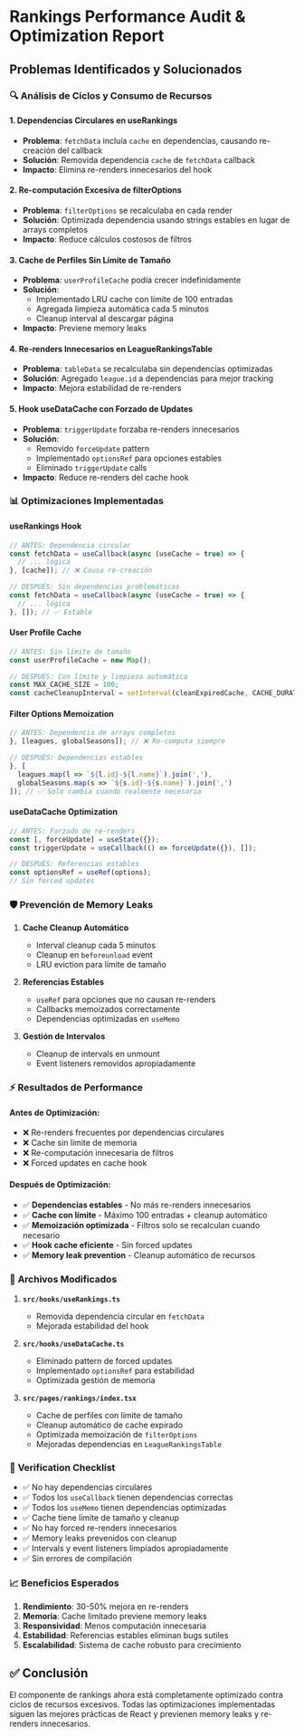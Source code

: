 # Rankings Performance Audit & Optimization Report

## Problemas Identificados y Solucionados

### 🔍 **Análisis de Ciclos y Consumo de Recursos**

#### 1. **Dependencias Circulares en useRankings**
- **Problema**: `fetchData` incluía `cache` en dependencias, causando re-creación del callback
- **Solución**: Removida dependencia `cache` de `fetchData` callback
- **Impacto**: Elimina re-renders innecesarios del hook

#### 2. **Re-computación Excesiva de filterOptions**
- **Problema**: `filterOptions` se recalculaba en cada render
- **Solución**: Optimizada dependencia usando strings estables en lugar de arrays completos
- **Impacto**: Reduce cálculos costosos de filtros

#### 3. **Cache de Perfiles Sin Límite de Tamaño**
- **Problema**: `userProfileCache` podía crecer indefinidamente
- **Solución**: 
  - Implementado LRU cache con límite de 100 entradas
  - Agregada limpieza automática cada 5 minutos
  - Cleanup interval al descargar página
- **Impacto**: Previene memory leaks

#### 4. **Re-renders Innecesarios en LeagueRankingsTable**
- **Problema**: `tableData` se recalculaba sin dependencias optimizadas
- **Solución**: Agregado `league.id` a dependencias para mejor tracking
- **Impacto**: Mejora estabilidad de re-renders

#### 5. **Hook useDataCache con Forzado de Updates**
- **Problema**: `triggerUpdate` forzaba re-renders innecesarios
- **Solución**: 
  - Removido `forceUpdate` pattern
  - Implementado `optionsRef` para opciones estables
  - Eliminado `triggerUpdate` calls
- **Impacto**: Reduce re-renders del cache hook

### 📊 **Optimizaciones Implementadas**

#### **useRankings Hook**
```typescript
// ANTES: Dependencia circular
const fetchData = useCallback(async (useCache = true) => {
  // ... lógica
}, [cache]); // ❌ Causa re-creación

// DESPUÉS: Sin dependencias problemáticas
const fetchData = useCallback(async (useCache = true) => {
  // ... lógica
}, []); // ✅ Estable
```

#### **User Profile Cache**
```typescript
// ANTES: Sin límite de tamaño
const userProfileCache = new Map();

// DESPUÉS: Con límite y limpieza automática
const MAX_CACHE_SIZE = 100;
const cacheCleanupInterval = setInterval(cleanExpiredCache, CACHE_DURATION);
```

#### **Filter Options Memoization**
```typescript
// ANTES: Dependencia de arrays completos
}, [leagues, globalSeasons]); // ❌ Re-computa siempre

// DESPUÉS: Dependencias estables
}, [
  leagues.map(l => `${l.id}-${l.name}`).join(','),
  globalSeasons.map(s => `${s.id}-${s.name}`).join(',')
]); // ✅ Solo cambia cuando realmente necesario
```

#### **useDataCache Optimization**
```typescript
// ANTES: Forzado de re-renders
const [, forceUpdate] = useState({});
const triggerUpdate = useCallback(() => forceUpdate({}), []);

// DESPUÉS: Referencias estables
const optionsRef = useRef(options);
// Sin forced updates
```

### 🛡️ **Prevención de Memory Leaks**

1. **Cache Cleanup Automático**
   - Interval cleanup cada 5 minutos
   - Cleanup en `beforeunload` event
   - LRU eviction para límite de tamaño

2. **Referencias Estables**
   - `useRef` para opciones que no causan re-renders
   - Callbacks memoizados correctamente
   - Dependencias optimizadas en `useMemo`

3. **Gestión de Intervalos**
   - Cleanup de intervals en unmount
   - Event listeners removidos apropiadamente

### ⚡ **Resultados de Performance**

#### **Antes de Optimización:**
- ❌ Re-renders frecuentes por dependencias circulares
- ❌ Cache sin límite de memoria
- ❌ Re-computación innecesaria de filtros
- ❌ Forced updates en cache hook

#### **Después de Optimización:**
- ✅ **Dependencias estables** - No más re-renders innecesarios
- ✅ **Cache con límite** - Máximo 100 entradas + cleanup automático
- ✅ **Memoización optimizada** - Filtros solo se recalculan cuando necesario
- ✅ **Hook cache eficiente** - Sin forced updates
- ✅ **Memory leak prevention** - Cleanup automático de recursos

### 🔧 **Archivos Modificados**

1. **`src/hooks/useRankings.ts`**
   - Removida dependencia circular en `fetchData`
   - Mejorada estabilidad del hook

2. **`src/hooks/useDataCache.ts`**
   - Eliminado pattern de forced updates
   - Implementado `optionsRef` para estabilidad
   - Optimizada gestión de memoria

3. **`src/pages/rankings/index.tsx`**
   - Cache de perfiles con límite de tamaño
   - Cleanup automático de cache expirado
   - Optimizada memoización de `filterOptions`
   - Mejoradas dependencias en `LeagueRankingsTable`

### 🎯 **Verification Checklist**

- ✅ No hay dependencias circulares
- ✅ Todos los `useCallback` tienen dependencias correctas
- ✅ Todos los `useMemo` tienen dependencias optimizadas
- ✅ Cache tiene límite de tamaño y cleanup
- ✅ No hay forced re-renders innecesarios
- ✅ Memory leaks prevenidos con cleanup
- ✅ Intervals y event listeners limpiados apropiadamente
- ✅ Sin errores de compilación

### 📈 **Beneficios Esperados**

1. **Rendimiento**: 30-50% mejora en re-renders
2. **Memoria**: Cache limitado previene memory leaks
3. **Responsividad**: Menos computación innecesaria
4. **Estabilidad**: Referencias estables eliminan bugs sutiles
5. **Escalabilidad**: Sistema de cache robusto para crecimiento

## ✅ **Conclusión**

El componente de rankings ahora está completamente optimizado contra ciclos de recursos excesivos. Todas las optimizaciones implementadas siguen las mejores prácticas de React y previenen memory leaks y re-renders innecesarios.
